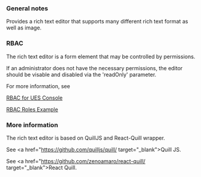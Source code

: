 ### General notes

Provides a rich text editor that supports many different rich text format as well as image.

### RBAC

The rich text editor is a form element that may be controlled by permissions.

If an administrator does not have the necessary permissions, the editor should be visable and disabled via the 'readOnly' parameter.

For more information, see

[RBAC for UES Console](https://wikis.rim.net/pages/viewpage.action?spaceKey=UESUC&title=RBAC+for+UES+Console)

[RBAC Roles Example](#)

### More information

The rich text editor is based on QuillJS and React-Quill wrapper.

See <a href="https://github.com/quilljs/quill/ target="\_blank">Quill JS</a>.

See <a href="https://github.com/zenoamaro/react-quill/ target="\_blank">React Quill</a>.
